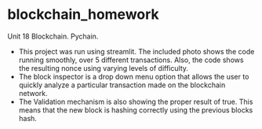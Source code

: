 # blockchain_homework
Unit 18 Blockchain. Pychain.


- This project was run using streamlit.  The included photo shows the code running smoothly, over 5 different transactions.  Also, the code shows the resulting nonce using varying levels of difficulty. 
- The block inspector is a drop down menu option that allows the user to quickly analyze a particular transaction made on the blockchain network. 
- The Validation mechanism is also showing the proper result of true.  This means that the new block is hashing correctly using the previous blocks hash. 
